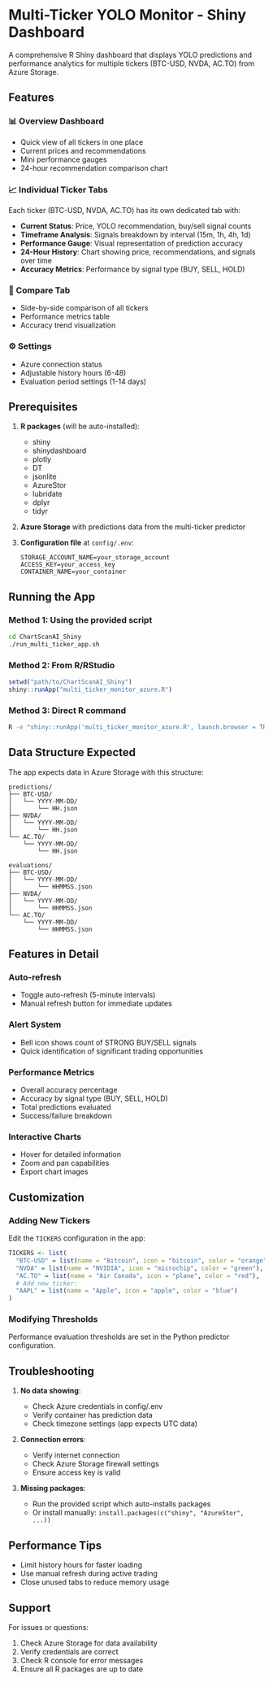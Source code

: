 # Multi-Ticker YOLO Monitor - Shiny Dashboard

A comprehensive R Shiny dashboard that displays YOLO predictions and performance analytics for multiple tickers (BTC-USD, NVDA, AC.TO) from Azure Storage.

## Features

### 📊 Overview Dashboard
- Quick view of all tickers in one place
- Current prices and recommendations
- Mini performance gauges
- 24-hour recommendation comparison chart

### 📈 Individual Ticker Tabs
Each ticker (BTC-USD, NVDA, AC.TO) has its own dedicated tab with:
- **Current Status**: Price, YOLO recommendation, buy/sell signal counts
- **Timeframe Analysis**: Signals breakdown by interval (15m, 1h, 4h, 1d)
- **Performance Gauge**: Visual representation of prediction accuracy
- **24-Hour History**: Chart showing price, recommendations, and signals over time
- **Accuracy Metrics**: Performance by signal type (BUY, SELL, HOLD)

### 🔄 Compare Tab
- Side-by-side comparison of all tickers
- Performance metrics table
- Accuracy trend visualization

### ⚙️ Settings
- Azure connection status
- Adjustable history hours (6-48)
- Evaluation period settings (1-14 days)

## Prerequisites

1. **R packages** (will be auto-installed):
   - shiny
   - shinydashboard
   - plotly
   - DT
   - jsonlite
   - AzureStor
   - lubridate
   - dplyr
   - tidyr

2. **Azure Storage** with predictions data from the multi-ticker predictor

3. **Configuration file** at `config/.env`:
   ```
   STORAGE_ACCOUNT_NAME=your_storage_account
   ACCESS_KEY=your_access_key
   CONTAINER_NAME=your_container
   ```

## Running the App

### Method 1: Using the provided script
```bash
cd ChartScanAI_Shiny
./run_multi_ticker_app.sh
```

### Method 2: From R/RStudio
```r
setwd("path/to/ChartScanAI_Shiny")
shiny::runApp("multi_ticker_monitor_azure.R")
```

### Method 3: Direct R command
```bash
R -e "shiny::runApp('multi_ticker_monitor_azure.R', launch.browser = TRUE)"
```

## Data Structure Expected

The app expects data in Azure Storage with this structure:
```
predictions/
├── BTC-USD/
│   └── YYYY-MM-DD/
│       └── HH.json
├── NVDA/
│   └── YYYY-MM-DD/
│       └── HH.json
└── AC.TO/
    └── YYYY-MM-DD/
        └── HH.json

evaluations/
├── BTC-USD/
│   └── YYYY-MM-DD/
│       └── HHMMSS.json
├── NVDA/
│   └── YYYY-MM-DD/
│       └── HHMMSS.json
└── AC.TO/
    └── YYYY-MM-DD/
        └── HHMMSS.json
```

## Features in Detail

### Auto-refresh
- Toggle auto-refresh (5-minute intervals)
- Manual refresh button for immediate updates

### Alert System
- Bell icon shows count of STRONG BUY/SELL signals
- Quick identification of significant trading opportunities

### Performance Metrics
- Overall accuracy percentage
- Accuracy by signal type (BUY, SELL, HOLD)
- Total predictions evaluated
- Success/failure breakdown

### Interactive Charts
- Hover for detailed information
- Zoom and pan capabilities
- Export chart images

## Customization

### Adding New Tickers
Edit the `TICKERS` configuration in the app:
```r
TICKERS <- list(
  "BTC-USD" = list(name = "Bitcoin", icon = "bitcoin", color = "orange"),
  "NVDA" = list(name = "NVIDIA", icon = "microchip", color = "green"),
  "AC.TO" = list(name = "Air Canada", icon = "plane", color = "red"),
  # Add new ticker:
  "AAPL" = list(name = "Apple", icon = "apple", color = "blue")
)
```

### Modifying Thresholds
Performance evaluation thresholds are set in the Python predictor configuration.

## Troubleshooting

1. **No data showing**: 
   - Check Azure credentials in config/.env
   - Verify container has prediction data
   - Check timezone settings (app expects UTC data)

2. **Connection errors**:
   - Verify internet connection
   - Check Azure Storage firewall settings
   - Ensure access key is valid

3. **Missing packages**:
   - Run the provided script which auto-installs packages
   - Or install manually: `install.packages(c("shiny", "AzureStor", ...))`

## Performance Tips

- Limit history hours for faster loading
- Use manual refresh during active trading
- Close unused tabs to reduce memory usage

## Support

For issues or questions:
1. Check Azure Storage for data availability
2. Verify credentials are correct
3. Check R console for error messages
4. Ensure all R packages are up to date